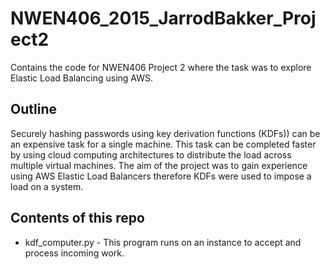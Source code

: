 # NWEN406_2015_JarrodBakker_Project2
Contains the code for NWEN406 Project 2 where the task was to explore Elastic Load Balancing using AWS.

## Outline
Securely hashing passwords using key derivation functions (KDFs)) can be an expensive task for a single machine. This task can be completed faster by using cloud computing architectures to distribute the load across multiple virtual machines. The aim of the project was to gain experience using AWS Elastic Load Balancers therefore KDFs were used to impose a load on a system.

## Contents of this repo
- kdf_computer.py - This program runs on an instance to accept and process incoming work.
